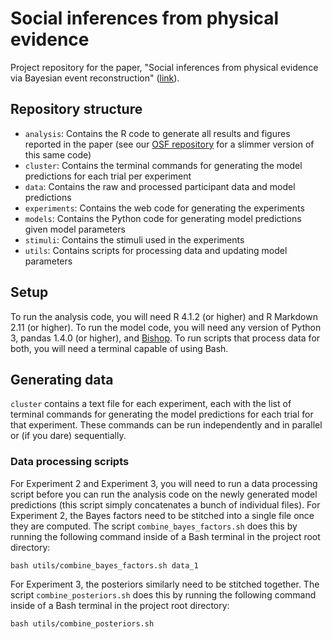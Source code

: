 # Social inferences from physical evidence

Project repository for the paper, "Social inferences from physical evidence via Bayesian event reconstruction" ([link](https://psycnet.apa.org/doi/10.1037/xge0001182)).

## Repository structure

- `analysis`: Contains the R code to generate all results and figures reported in the paper (see our [OSF repository](https://osf.io/q3ct5/) for a slimmer version of this same code)
- `cluster`: Contains the terminal commands for generating the model predictions for each trial per experiment
- `data`: Contains the raw and processed participant data and model predictions
- `experiments`: Contains the web code for generating the experiments
- `models`: Contains the Python code for generating model predictions given model parameters
- `stimuli`: Contains the stimuli used in the experiments
- `utils`: Contains scripts for processing data and updating model parameters

## Setup

To run the analysis code, you will need R 4.1.2 (or higher) and R Markdown 2.11 (or higher). To run the model code, you will need any version of Python 3, pandas 1.4.0 (or higher), and [Bishop](https://github.com/julianje/Bishop). To run scripts that process data for both, you will need a terminal capable of using Bash.

## Generating data

`cluster` contains a text file for each experiment, each with the list of terminal commands for generating the model predictions for each trial for that experiment. These commands can be run independently and in parallel or (if you dare) sequentially.

### Data processing scripts

For Experiment 2 and Experiment 3, you will need to run a data processing script before you can run the analysis code on the newly generated model predictions (this script simply concatenates a bunch of individual files). For Experiment 2, the Bayes factors need to be stitched into a single file once they are computed. The script `combine_bayes_factors.sh` does this by running the following command inside of a Bash terminal in the project root directory:

```
bash utils/combine_bayes_factors.sh data_1
```

For Experiment 3, the posteriors similarly need to be stitched together. The script `combine_posteriors.sh` does this by running the following command inside of a Bash terminal in the project root directory:

```
bash utils/combine_posteriors.sh
```
